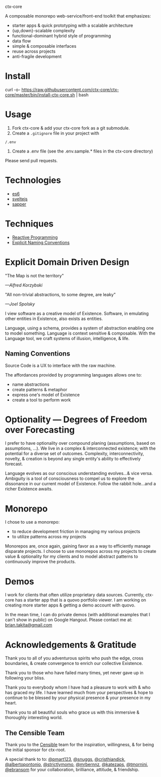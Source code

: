 ctx-core

A composable monorepo web-service/front-end toolkit that emphasizes:

* starter apps & quick prototyping with a scalable architecture
* {up,down}-scalable complexity
* functional-dominant hybrid style of programming
* data flow
* simple & composable interfaces
* reuse across projects
* anti-fragile development

# Install

curl -o- https://raw.githubusercontent.com/ctx-core/ctx-core/master/bin/install-ctx-core.sh | bash

# Usage

1. Fork ctx-core & add your ctx-core fork as a git submodule.
1. Create a `.gitignore` file in your project with
```shell
/.env
```
1. Create a .env file (see the .env.sample.* files in the ctx-core directory)

Please send pull requests.

# Technologies

* [es6](https://github.com/lukehoban/es6features)
* [sveltejs](https://svelte.technology/)
* [sapper](https://sapper.svelte.technology/)

# Techniques

* [Reactive Programming](https://www.wikiwand.com/en/Reactive_programming)
* [Explicit Naming Conventions](http://www.briantakita.com/posts/naming-conventions/)

# Explicit Domain Driven Design

"The Map is not the territory"

<em>—Alfred Korzybski</em>

"All non-trivial abstractions, to some degree, are leaky"

<em>—Joel Spolsky</em>

I view software as a creative model of Existence. Software, in emulating other entities in Existence, also exists as entities.

Language, using a schema, provides a system of abstraction enabling one to model something.
Language is context sensitive & composable. With the Language tool, we craft systems of illusion, intelligence, & life.

## Naming Conventions

Source Code is a UX to interface with the raw machine.

The affordances provided by programming languages allows one to:

* name abstractions
* create patterns & metaphor
* express one's model of Existence
* create a tool to perform work

# Optionality — Degrees of Freedom over Forecasting

I prefer to have optionality over compound planing (assumptions, based on assumptions, &hellip;).
We live in a complex & interconnected existence; with the potential for a diverse set of outcomes.
Complexity, interconnectivity, novelty, & creation is beyond any single entity's ability to effectively forecast.

Language evolves as our conscious understanding evolves&hellip;& vice versa.
Ambiguity is a tool of consciousness to compel us to explore the dissonance in our current model of Existence.
Follow the rabbit hole&hellip;and a richer Existence awaits.

# Monorepo

I chose to use a monorepo:

* to reduce development friction in managing my various projects
* to utilize patterns across my projects

Monorepos are, once again, gaining favor as a way to efficiently manage disparate projects.
I choose to use monorepos across my projects to create value & optionality for my clients and to model abstract patterns to continuously improve the products.

# Demos

I work for clients that often utilize proprietary data sources. Currently, ctx-core has a starter app that is a quovo portfolio viewer.
I am working on creating more starter apps & getting a demo account with quovo.

In the mean time, I can do private demos (with additional examples that I can't show in public) on Google Hangout. Please contact me at: <a href="mailto:brian.takita+ctx-core@gmail.com?subject=ctx-core">brian.takita@gmail.com</a>

# Acknowledgements & Gratitude

Thank you to all of you adventurous spirits who push the edge, cross boundaries, & create convergence to enrich our collective Existence.

Thank you to those who have failed many times, yet never gave up in following your bliss.

Thank you to everybody whom I have had a pleasure to work with & who has graced my life.
I have learned much from your perspectives & hope to continue to be blessed by your physical presence & your presence in my heart.

Thank you to all beautiful souls who grace us with this immersive & thoroughly interesting world.

## The Censible Team

Thank you to the [Censible](http://censible.co) team for the inspiration, willingness, & for being the initial sponsor for ctx-root.

A special thank to to:
[@pmart123](https://github.com/pmart123),
[@snuggs](https://github.com/snuggs),
[@cristhiandick](https://github.com/cristhiandick),
[@albertopontonio](https://github.com/albertopontonio),
[@strictlymomo](https://github.com/strictlymomo),
[@mrbernnz](https://github.com/mrbernnz),
[@katezaps](https://github.com/katezaps),
[@tmornini](https://github.com/tmornini),
[@ebransom](https://github.com/ebransom)
for your collaboration, brilliance, attitude, & friendship.